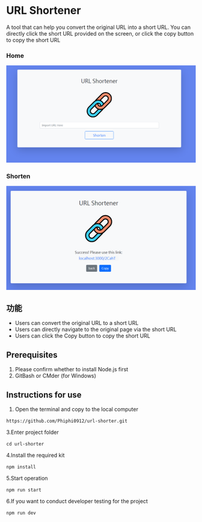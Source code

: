 # URL Shortener
A tool that can help you convert the original URL into a short URL. You can directly click the short URL provided on the screen, or click the copy button to copy the short URL

### Home
![Homepage](/public/pictures/homepage.PNG)
### Shorten
![Homepage](/public/pictures/shortener.PNG)

## 功能
- Users can convert the original URL to a short URL
- Users can directly navigate to the original page via the short URL
- Users can click the Copy button to copy the short URL

## Prerequisites
1. Please confirm whether to install Node.js first
2. GitBash or CMder (for Windows)

## Instructions for use
1. Open the terminal and copy to the local computer
```
https://github.com/Phiphi0912/url-shorter.git
```
3.Enter project folder
```
cd url-shorter
```
4.Install the required kit
```
npm install
```
5.Start operation
```
npm run start
```
6.If you want to conduct developer testing for the project
```
npm run dev
```
